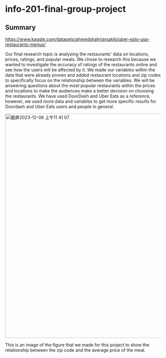 # info-201-final-group-project

## Summary 
https://www.kaggle.com/datasets/ahmedshahriarsakib/uber-eats-usa-restaurants-menus/

Our final research topic is analyzing the restaurants' data on locations, prices, ratings, and popular meals. We chose to research this because we wanted to investigate the accuracy of ratings of the restaurants online and see how the users will be affected by it. We made our variables within the data that were already proven and added restaurant locations and zip codes to specifically focus on the relationship between the variables. We will be answering questions about the most popular restaurants within the prices and locations to make the audiences make a better decision on choosing the restaurants. We have used DoorDash and Uber Eats as a reference, however, we used more data and variables to get more specific results for Doordash and Uber Eats users and people in general. 

<img width="726" alt="截屏2023-12-06 上午11 41 07" src="https://github.com/chun7z/info-201-final-group-project/assets/151672358/43ad0e91-9992-4ed0-9c83-ff2a78a3fe6d">

This is an image of the figure that we made for this project to show the relationship between the zip code and the average price of the meal. 
